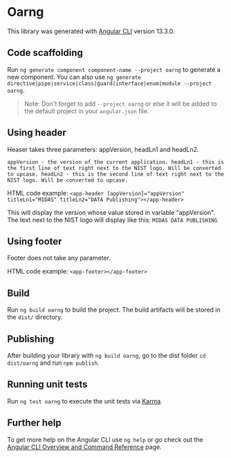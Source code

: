 # Oarng

This library was generated with [Angular CLI](https://github.com/angular/angular-cli) version 13.3.0.

## Code scaffolding

Run `ng generate component component-name --project oarng` to generate a new component. You can also use `ng generate directive|pipe|service|class|guard|interface|enum|module --project oarng`.
> Note: Don't forget to add `--project oarng` or else it will be added to the default project in your `angular.json` file. 

## Using header

Heaser takes three parameters: appVersion, headLn1 and headLn2.

``
appVersion - the version of the current application.
headLn1 - this is the first line of text right next to the NIST logo. Will be converted to upcase.
headLn2 - this is the second line of text right next to the NIST logo. Will be converted to upcase.
``

HTML code example:
``
<app-header [appVersion]="appVersion" titleLn1="MIDAS" titleLn2="DATA Publishing"></app-header>
``

This will display the version whose value stored in variable "appVersion".
The text next to the NIST logo will display like this:
``
MIDAS
DATA PUBLISHING
``

## Using footer

Footer does not take any parameter.

HTML code example:
``
<app-footer></app-footer>
``

## Build

Run `ng build oarng` to build the project. The build artifacts will be stored in the `dist/` directory.

## Publishing

After building your library with `ng build oarng`, go to the dist folder `cd dist/oarng` and run `npm publish`.

## Running unit tests

Run `ng test oarng` to execute the unit tests via [Karma](https://karma-runner.github.io).

## Further help

To get more help on the Angular CLI use `ng help` or go check out the [Angular CLI Overview and Command Reference](https://angular.io/cli) page.
